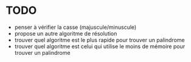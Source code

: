 # TODO

- penser à vérifier la casse (majuscule/minuscule)
- propose un autre algoritme de résolution
- trouver quel algoritme est le plus rapide pour trouver un palindrome
- trouver quel algoritme est celui qui utilise le moins de mémoire pour trouver un palindrome
